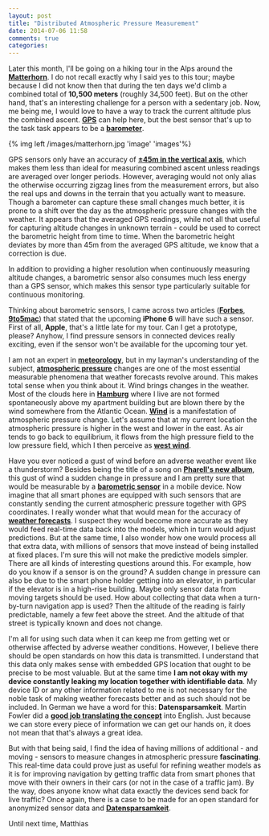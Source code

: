 ```yaml
---
layout: post
title: "Distributed Atmospheric Pressure Measurement"
date: 2014-07-06 11:58
comments: true
categories: 
---
```

Later this month, I'll be going on a hiking tour in the Alps around the **[Matterhorn](http://en.wikipedia.org/wiki/Matterhorn)**. I do not recall exactly why I said yes to this tour; maybe because I did not know then that during the ten days we'd climb a combined total of **10,500 meters** (roughly 34,500 feet). But on the other hand, that's an interesting challenge for a person with a sedentary job.
Now, me being me, I would love to have a way to track the current altitude plus the combined ascent. **[GPS](http://en.wikipedia.org/wiki/Global_Positioning_System)** can help here, but the best sensor that's up to the task task appears to be a **[barometer](http://en.wikipedia.org/wiki/Barometer)**. 

<!-- more -->

{% img left /images/matterhorn.jpg 'image' 'images'%}

GPS sensors only have an accuracy of **[±45m in the vertical axis](http://www.xcmag.com/2011/07/gps-versus-barometric-altitude-the-definitive-answer/)**, which makes them less than ideal for measuring combined ascent unless readings are averaged over longer periods. However, averaging would not only alias the otherwise occurring zigzag lines from the measurement errors, but also the real ups and downs in the terrain that you actually want to measure. Though a barometer can capture these small changes much better, it is prone to a shift over the day as the atmospheric pressure changes with the weather. It appears that the averaged GPS readings, while not all that useful for capturing altitude changes in unknown terrain - could be used to correct the barometric height from time to time. When the barometric height deviates by more than 45m from the averaged GPS altitude, we know that a correction is due.

In addition to providing a higher resolution when continuously measuring altitude changes, a barometric sensor also consumes much less energy than a GPS sensor, which makes this sensor type particularly suitable for continuous monitoring.

Thinking about barometric sensors, I came across two articles (**[Forbes](http://www.forbes.com/sites/gordonkelly/2014/06/19/iphone-6-likely-to-include-barometer-for-super-accurate-local-weather/)**, **[9to5mac](http://9to5mac.com/2014/06/18/iphone-6-likely-to-sport-barometer-air-pressure-sensors-to-measure-altitude-weather/)**) that stated that the upcoming **iPhone 6** will have such a sensor. First of all, **Apple**, that's a little late for my tour. Can I get a prototype, please? Anyhow, I find pressure sensors in connected devices really exciting, even if the sensor won't be available for the upcoming tour yet.

I am not an expert in **[meteorology](http://en.wikipedia.org/wiki/Meteorology)**, but in my layman's understanding of the subject, **[atmospheric pressure](http://en.wikipedia.org/wiki/Atmospheric_pressure)** changes are one of the most essential measurable phenomena that weather forecasts revolve around. This makes total sense when you think about it. Wind brings changes in the weather. Most of the clouds here in **[Hamburg](http://en.wikipedia.org/wiki/Hamburg)** where I live are not formed spontaneously above my apartment building but are blown there by the wind somewhere from the Atlantic Ocean. **[Wind](http://en.wikipedia.org/wiki/Wind)** is a manifestation of atmospheric pressure change. Let's assume that at my current location the atmospheric pressure is higher in the west and lower in the east. As air tends to go back to equilibrium, it flows from the high pressure field to the low pressure field, which I then perceive as **[west wind](http://en.wikipedia.org/wiki/West_wind)**. 

Have you ever noticed a gust of wind before an adverse weather event like a thunderstorm? Besides being the title of a song on **[Pharell's new album](https://itunes.apple.com/en/album/g-i-r-l/id823593445)**, this gust of wind a sudden change in pressure and I am pretty sure that would be measurable by a **[barometric sensor](http://en.wikipedia.org/wiki/Pressure_sensor)** in a mobile device. Now imagine that all smart phones are equipped with such sensors that are constantly sending the current atmospheric pressure together with GPS coordinates. I really wonder what that would mean for the accuracy of **[weather forecasts](http://en.wikipedia.org/wiki/Weather_forecasting)**. I suspect they would become more accurate as they would feed real-time data back into the models, which in turn would adjust predictions. But at the same time, I also wonder how one would process all that extra data, with millions of sensors that move instead of being installed at fixed places. I'm sure this will not make the predictive models simpler. There are all kinds of interesting questions around this. For example, how do you know if a sensor is on the ground? A sudden change in pressure can also be due to the smart phone holder getting into an elevator, in particular if the elevator is in a high-rise building. Maybe only sensor data from moving targets should be used. How about collecting that data when a turn-by-turn navigation app is used? Then the altitude of the reading is fairly predictable, namely a few feet above the street. And the altitude of that street is typically known and does not change.

I'm all for using such data when it can keep me from getting wet or otherwise affected by adverse weather conditions. However, I believe there should be open standards on how this data is transmitted. I understand that this data only makes sense with embedded GPS location that ought to be precise to be most valuable. But at the same time **I am not okay with my device constantly leaking my location together with identifiable data**. My device ID or any other information related to me is not necessary for the noble task of making weather forecasts better and as such should not be included. In German we have a word for this: **Datensparsamkeit**. Martin Fowler did a **[good job translating the concept](http://martinfowler.com/bliki/Datensparsamkeit.html)** into English. Just because we can store every piece of information we can get our hands on, it does not mean that that's always a great idea.

But with that being said, I find the idea of having millions of additional - and moving - sensors to measure changes in atmospheric pressure **fascinating**. This real-time data could prove just as useful for refining weather models as it is for improving navigation by getting traffic data from smart phones that move with their owners in their cars (or not in the case of a traffic jam). By the way, does anyone know what data exactly the devices send back for live traffic? Once again, there is a case to be made for an open standard for anonymized sensor data and **[Datensparsamkeit](http://martinfowler.com/bliki/Datensparsamkeit.html)**.

Until next time,
Matthias